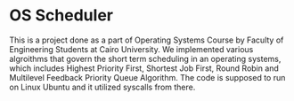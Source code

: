 # OS Scheduler

This is a project done as a part of Operating Systems Course by Faculty of Engineering Students at Cairo University. We implemented various algroithms that govern the 
short term scheduling in an operating systems, which includes Highest Priority First, Shortest Job First, Round Robin and Multilevel Feedback Priority Queue Algorithm. 
The code is supposed to run on Linux Ubuntu and it utilized syscalls from there. 
